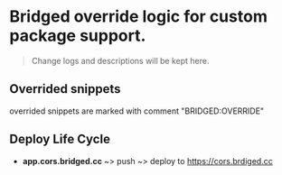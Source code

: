 # Bridged override logic for custom package support.

> Change logs and descriptions will be kept here.

## Overrided snippets

overrided snippets are marked with comment "BRIDGED:OVERRIDE"

## Deploy Life Cycle

- **app.cors.bridged.cc** ~> push ~> deploy to https://cors.brdiged.cc

